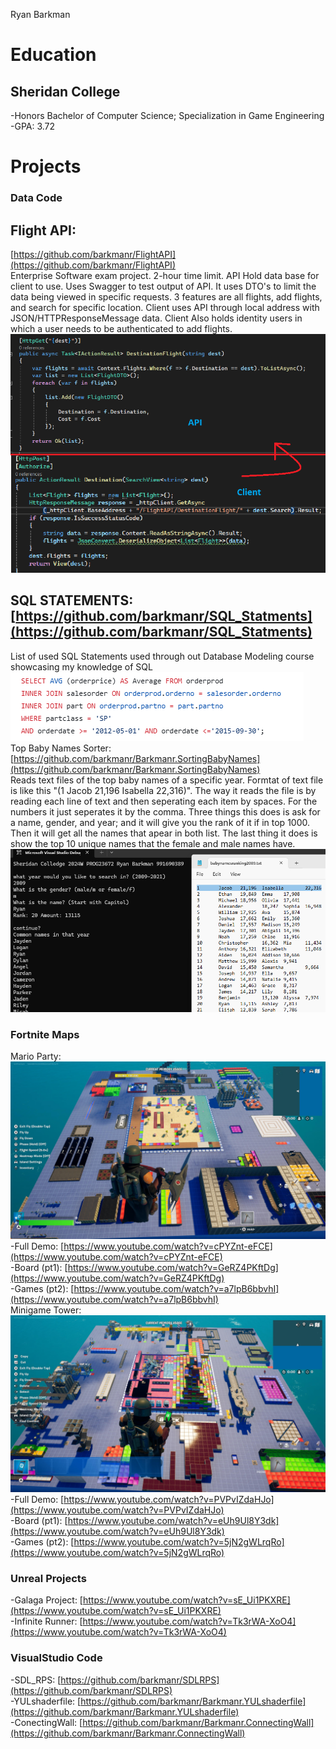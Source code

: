 Ryan Barkman
# Education
## Sheridan College 
  -Honors Bachelor of Computer Science; Specialization in Game Engineering <br/>
  -GPA: 3.72

# Projects
### Data Code
## Flight API:
[https://github.com/barkmanr/FlightAPI](https://github.com/barkmanr/FlightAPI) <br/>
Enterprise Software exam project. 2-hour time limit. API Hold data base for client to use. Uses Swagger to test output of API. It uses DTO's to limit the data being viewed in specific requests. 3 features are all flights, add flights, and search for specific location. Client uses API through local address with JSON/HTTPResponseMessage data. Client Also holds identity users in which a user needs to be authenticated to add flights. 
![Screenshot of Destination search for both API and Client side](assets/img/API.png)
<br/>
## SQL STATEMENTS: [https://github.com/barkmanr/SQL_Statments](https://github.com/barkmanr/SQL_Statments) <br/>
List of used SQL Statements used through out Database Modeling course showcasing my knowledge of SQL
![Screenshot of SQL Statement where I use Inner joins to find the average order prices within a specific timeframe](assets/img/SQL.png)
<br/>
Top Baby Names Sorter:
[https://github.com/barkmanr/Barkmanr.SortingBabyNames](https://github.com/barkmanr/Barkmanr.SortingBabyNames) <br/>
Reads text files of the top baby names of a specific year. Formtat of text file is like this "(1	Jacob	21,196	Isabella	22,316)". The way it reads the file is by reading each line of text and then seperating each item by spaces. For the numbers it just seperates it by the comma. Three things this does is ask for a name, gender, and year; and it will give you the rank of it if in top 1000. Then it will get all the names that apear in both list. The last thing it does is show the top 10 unique names that the female and male names have. 
![Screenshot of Baby App Running showing Ryan is Ranked 20 for males in 2009 and also showing up in both lists](assets/img/Baby.png)
<br/>

### Fortnite Maps
Mario Party:
![Screenshot of Mario Party Map](assets/img/MarioPartyMap.jpg)
  <br/>-Full Demo:   [https://www.youtube.com/watch?v=cPYZnt-eFCE](https://www.youtube.com/watch?v=cPYZnt-eFCE)
  <br/>-Board (pt1):  [https://www.youtube.com/watch?v=GeRZ4PKftDg](https://www.youtube.com/watch?v=GeRZ4PKftDg)
  <br/>-Games (pt2): [https://www.youtube.com/watch?v=a7lpB6bbvhI](https://www.youtube.com/watch?v=a7lpB6bbvhI)
<br/>
Minigame Tower:
![Screenshot of Mario Party Map](assets/img/TowerMap.jpg)
  <br/>-Full Demo: [https://www.youtube.com/watch?v=PVPvIZdaHJo](https://www.youtube.com/watch?v=PVPvIZdaHJo)
  <br/>-Board (pt1): [https://www.youtube.com/watch?v=eUh9Ul8Y3dk](https://www.youtube.com/watch?v=eUh9Ul8Y3dk)
  <br/>-Games (pt2): [https://www.youtube.com/watch?v=5jN2gWLrqRo](https://www.youtube.com/watch?v=5jN2gWLrqRo)

### Unreal Projects
  -Galaga Project: [https://www.youtube.com/watch?v=sE_Ui1PKXRE](https://www.youtube.com/watch?v=sE_Ui1PKXRE)
  <br/>
  -Infinite Runner: [https://www.youtube.com/watch?v=Tk3rWA-XoO4](https://www.youtube.com/watch?v=Tk3rWA-XoO4)

### VisualStudio Code
  -SDL_RPS: [https://github.com/barkmanr/SDLRPS](https://github.com/barkmanr/SDLRPS)
  <br/>
  -YULshaderfile: [https://github.com/barkmanr/Barkmanr.YULshaderfile](https://github.com/barkmanr/Barkmanr.YULshaderfile)
<br/>
  -ConectingWall: [https://github.com/barkmanr/Barkmanr.ConnectingWall](https://github.com/barkmanr/Barkmanr.ConnectingWall)
